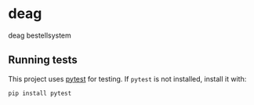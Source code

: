 # deag
deag bestellsystem

## Running tests
This project uses [pytest](https://docs.pytest.org/) for testing. If `pytest` is not installed, install it with:
```bash
pip install pytest
